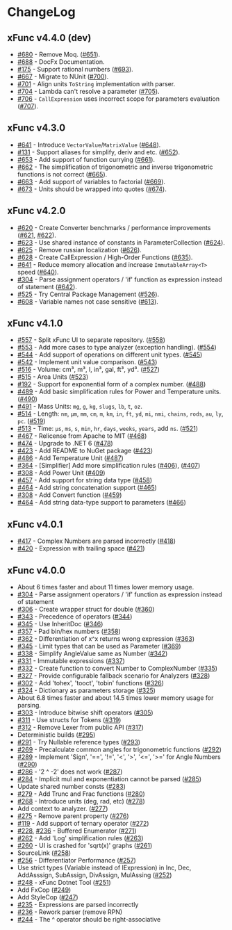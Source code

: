 # ChangeLog

## xFunc v4.4.0 (dev)

* [#680](https://github.com/sys27/xFunc/issues/680) - Remove Moq. ([#651](https://github.com/sys27/xFunc/pull/651)).
* [#688](https://github.com/sys27/xFunc/issues/688) - DocFx Documentation.
* [#175](https://github.com/sys27/xFunc/pull/175) - Support rational numbers ([#693](https://github.com/sys27/xFunc/pull/693)).
* [#667](https://github.com/sys27/xFunc/issues/667) - Migrate to NUnit ([#700](https://github.com/sys27/xFunc/pull/700)).
* [#701](https://github.com/sys27/xFunc/issues/701) - Align units `ToString` implementation with parser.
* [#704](https://github.com/sys27/xFunc/issues/704) - Lambda can't resolve a parameter ([#705](https://github.com/sys27/xFunc/pull/705)).
* [#706](https://github.com/sys27/xFunc/issues/706) - `CallExpression` uses incorrect scope for parameters evaluation ([#707](https://github.com/sys27/xFunc/issues/707)).

## xFunc v4.3.0

* [#641](https://github.com/sys27/xFunc/issues/641) - Introduce `VectorValue`/`MatrixValue` ([#648](https://github.com/sys27/xFunc/pull/648)).
* [#131](https://github.com/sys27/xFunc/issues/131) - Support aliases for simplify, deriv and etc. ([#652](https://github.com/sys27/xFunc/pull/652)).
* [#653](https://github.com/sys27/xFunc/issues/653) - Add support of function currying ([#661](https://github.com/sys27/xFunc/pull/661)).
* [#662](https://github.com/sys27/xFunc/issues/662) - The simplification of trigonometric and inverse trigonometric functions is not correct ([#665](https://github.com/sys27/xFunc/pull/665)).
* [#663](https://github.com/sys27/xFunc/issues/663) - Add support of variables to factorial ([#669](https://github.com/sys27/xFunc/pull/669)).
* [#673](https://github.com/sys27/xFunc/issues/673) - Units should be wrapped into quotes ([#674](https://github.com/sys27/xFunc/pull/674)).

## xFunc v4.2.0

* [#620](https://github.com/sys27/xFunc/issues/620) - Create Converter benchmarks / performance improvements ([#621](https://github.com/sys27/xFunc/issues/621), [#622](https://github.com/sys27/xFunc/issues/622)).
* [#623](https://github.com/sys27/xFunc/issues/623) - Use shared instance of constants in ParameterCollection ([#624](https://github.com/sys27/xFunc/issues/624)).
* [#625](https://github.com/sys27/xFunc/issues/625) - Remove russian localization ([#626](https://github.com/sys27/xFunc/issues/626)).
* [#628](https://github.com/sys27/xFunc/issues/628) - Create CallExpression / High-Order Functions ([#635](https://github.com/sys27/xFunc/issues/635)).
* [#641](https://github.com/sys27/xFunc/issues/641) - Reduce memory allocation and increase `ImmutableArray<T>` speed ([#640](https://github.com/sys27/xFunc/issues/640)).
* [#304](https://github.com/sys27/xFunc/issues/304) - Parse assignment operators / 'if' function as expression instead of statement ([#642](https://github.com/sys27/xFunc/pull/642)).
* [#525](https://github.com/sys27/xFunc/issues/525) - Try Central Package Management ([#526](https://github.com/sys27/xFunc/issues/526)).
* [#608](https://github.com/sys27/xFunc/issues/608) - Variable names not case sensitive ([#613](https://github.com/sys27/xFunc/issues/613)).

## xFunc v4.1.0

* [#557](https://github.com/sys27/xFunc/issues/557) - Split xFunc UI to separate repository. ([#558](https://github.com/sys27/xFunc/pull/558))
* [#553](https://github.com/sys27/xFunc/pull/553) - Add more cases to type analyzer (exception handling). ([#554](https://github.com/sys27/xFunc/pull/554))
* [#544](https://github.com/sys27/xFunc/pull/544) - Add support of operations on different unit types. ([#545](https://github.com/sys27/xFunc/pull/545))
* [#542](https://github.com/sys27/xFunc/pull/542) - Implement unit value comparison. ([#543](https://github.com/sys27/xFunc/pull/543))
* [#516](https://github.com/sys27/xFunc/pull/516) - Volume: cm³, m³, l, in³, gal, ft³, yd³. ([#527](https://github.com/sys27/xFunc/pull/527))
* [#515](https://github.com/sys27/xFunc/pull/515) - Area Units ([#523](https://github.com/sys27/xFunc/pull/523))
* [#192](https://github.com/sys27/xFunc/issues/192) - Support for exponential form of a complex number. ([#488](https://github.com/sys27/xFunc/pull/488))
* [#489](https://github.com/sys27/xFunc/issues/489) - Add basic simplification rules for Power and Temperature units. ([#490](https://github.com/sys27/xFunc/pull/490))
* [#491](https://github.com/sys27/xFunc/issues/491) - Mass Units: `mg`, `g`, `kg`, `slugs`, `lb`, `t`, `oz`.
* [#514](https://github.com/sys27/xFunc/issues/514) - Length: `nm`, `µm`, `mm`, `cm`, `m`, `km`, `in`, `ft`, `yd`, `mi`, `nmi`, `chains`, `rods`, `au`, `ly`, `pc`. ([#519](https://github.com/sys27/xFunc/pull/519))
* [#513](https://github.com/sys27/xFunc/issues/513) - Time: `μs`, `ms`, `s`, `min`, `hr`, `days`, `weeks`, `years`, add `ns`. ([#521](https://github.com/sys27/xFunc/pull/521))
* [#467](https://github.com/sys27/xFunc/issues/467) - Relicense from Apache to MIT ([#468](https://github.com/sys27/xFunc/pull/468))
* [#474](https://github.com/sys27/xFunc/issues/474) - Upgrade to .NET 6 ([#478](https://github.com/sys27/xFunc/pull/478))
* [#423](https://github.com/sys27/xFunc/issues/423) - Add README to NuGet package ([#423](https://github.com/sys27/xFunc/pull/423))
* [#486](https://github.com/sys27/xFunc/issues/486) - Add Temperature Unit ([#487](https://github.com/sys27/xFunc/pull/487))
* [#364](https://github.com/sys27/xFunc/issues/364) - [Simplifier] Add more simplification rules ([#406](https://github.com/sys27/xFunc/pull/406)), ([#407](https://github.com/sys27/xFunc/pull/407))
* [#308](https://github.com/sys27/xFunc/issues/308) - Add Power Unit ([#409](https://github.com/sys27/xFunc/pull/409))
* [#457](https://github.com/sys27/xFunc/issues/457) - Add support for string data type ([#458](https://github.com/sys27/xFunc/pull/458))
* [#464](https://github.com/sys27/xFunc/issues/464) - Add string concatenation support ([#465](https://github.com/sys27/xFunc/pull/465))
* [#308](https://github.com/sys27/xFunc/issues/308) - Add Convert function ([#459](https://github.com/sys27/xFunc/pull/459))
* [#464](https://github.com/sys27/xFunc/issues/464) - Add string data-type support to parameters ([#466](https://github.com/sys27/xFunc/pull/466))

## xFunc v4.0.1

* [#417](https://github.com/sys27/xFunc/issues/417) - Complex Numbers are parsed incorrectly ([#418](https://github.com/sys27/xFunc/pull/418))
* [#420](https://github.com/sys27/xFunc/issues/420) - Expression with trailing space ([#421](https://github.com/sys27/xFunc/pull/421))

## xFunc v4.0.0

* About 6 times faster and about 11 times lower memory usage.
* [#304](https://github.com/sys27/xFunc/issues/304) - Parse assignment operators / 'if' function as expression instead of statement
* [#306](https://github.com/sys27/xFunc/issues/306) - Create wrapper struct for double ([#360](https://github.com/sys27/xFunc/pull/360))
* [#343](https://github.com/sys27/xFunc/issues/343) - Precedence of operators ([#344](https://github.com/sys27/xFunc/pull/344))
* [#345](https://github.com/sys27/xFunc/issues/345) - Use InheritDoc ([#346](https://github.com/sys27/xFunc/pull/346))
* [#357](https://github.com/sys27/xFunc/issues/357) - Pad bin/hex numbers ([#358](https://github.com/sys27/xFunc/pull/358))
* [#362](https://github.com/sys27/xFunc/issues/362) - Differentiation of x^x returns wrong expression ([#363](https://github.com/sys27/xFunc/pull/363))
* [#345](https://github.com/sys27/xFunc/issues/368) - Limit types that can be used as Parameter ([#369](https://github.com/sys27/xFunc/pull/369))
* [#338](https://github.com/sys27/xFunc/issues/338) - Simplify AngleValue same as Number ([#342](https://github.com/sys27/xFunc/issues/342))
* [#331](https://github.com/sys27/xFunc/issues/331) - Immutable expressions ([#337](https://github.com/sys27/xFunc/issues/337))
* [#332](https://github.com/sys27/xFunc/issues/332) - Create function to convert Number to ComplexNumber ([#335](https://github.com/sys27/xFunc/issues/335))
* [#327](https://github.com/sys27/xFunc/issues/327) - Provide configurable fallback scenario for Analyzers ([#328](https://github.com/sys27/xFunc/issues/328))
* [#302](https://github.com/sys27/xFunc/issues/302) - Add 'tohex', 'tooct', 'tobin' functions ([#326](https://github.com/sys27/xFunc/issues/326))
* [#324](https://github.com/sys27/xFunc/issues/324) - Dictionary as parameters storage ([#325](https://github.com/sys27/xFunc/issues/325))
* About 6.8 times faster and about 14.5 times lower memory usage for parsing.
* [#303](https://github.com/sys27/xFunc/issues/303) - Introduce bitwise shift operators ([#305](https://github.com/sys27/xFunc/issues/305))
* [#311](https://github.com/sys27/xFunc/issues/311) - Use structs for Tokens ([#319](https://github.com/sys27/xFunc/issues/319))
* [#312](https://github.com/sys27/xFunc/issues/312) - Remove Lexer from public API ([#317](https://github.com/sys27/xFunc/issues/317))
* Deterministic builds ([#295](https://github.com/sys27/xFunc/pull/272))
* [#291](https://github.com/sys27/xFunc/issues/291) - Try Nullable reference types ([#293](https://github.com/sys27/xFunc/pull/272))
* [#269](https://github.com/sys27/xFunc/issues/269) - Precalculate common angles for trigonometric functions ([#292](https://github.com/sys27/xFunc/pull/272))
* [#289](https://github.com/sys27/xFunc/issues/289) - Implement 'Sign', '==', '!=', '<', '>', '<=', '>=' for Angle Numbers ([#290](https://github.com/sys27/xFunc/pull/272))
* [#286](https://github.com/sys27/xFunc/issues/286) - '2 ^ -2' does not work ([#287](https://github.com/sys27/xFunc/pull/272))
* [#284](https://github.com/sys27/xFunc/issues/284) - Implicit mul and exponentiation cannot be parsed ([#285](https://github.com/sys27/xFunc/pull/272))
* Update shared number consts ([#283](https://github.com/sys27/xFunc/pull/272))
* [#279](https://github.com/sys27/xFunc/issues/279) - Add Trunc and Frac functions ([#280](https://github.com/sys27/xFunc/pull/272))
* [#268](https://github.com/sys27/xFunc/issues/268) - Introduce units (deg, rad, etc) ([#278](https://github.com/sys27/xFunc/pull/272))
* Add context to analyzer. ([#277](https://github.com/sys27/xFunc/pull/272))
* [#275](https://github.com/sys27/xFunc/issues/275) - Remove parent property ([#276](https://github.com/sys27/xFunc/pull/272))
* [#119](https://github.com/sys27/xFunc/issues/119) - Add support of ternary operator ([#272](https://github.com/sys27/xFunc/pull/272))
* [#228](https://github.com/sys27/xFunc/issues/228), [#236](https://github.com/sys27/xFunc/issues/236) - Buffered Enumerator ([#271](https://github.com/sys27/xFunc/pull/271))
* [#262](https://github.com/sys27/xFunc/issues/262) - Add 'Log' simplification rules ([#263](https://github.com/sys27/xFunc/pull/263))
* [#260](https://github.com/sys27/xFunc/issues/260) - UI is crashed for 'sqrt(x)' graphs ([#261](https://github.com/sys27/xFunc/pull/261))
* SourceLink ([#258](https://github.com/sys27/xFunc/pull/258))
* [#256](https://github.com/sys27/xFunc/issues/256) - Differentiator Performance ([#257](https://github.com/sys27/xFunc/pull/257))
* Use strict types (Variable instead of IExpression) in Inc, Dec, AddAsssign, SubAssign, DivAssign, MulAssing ([#252](https://github.com/sys27/xFunc/pull/252))
* [#248](https://github.com/sys27/xFunc/issues/248) - xFunc Dotnet Tool ([#251](https://github.com/sys27/xFunc/pull/251))
* Add FxCop ([#249](https://github.com/sys27/xFunc/pull/249))
* Add StyleCop ([#247](https://github.com/sys27/xFunc/pull/247))
* [#235](https://github.com/sys27/xFunc/issues/235) - Expressions are parsed incorrectly  
* [#236](https://github.com/sys27/xFunc/issues/236) - Rework parser (remove RPN)  
* [#244](https://github.com/sys27/xFunc/issues/244) - The ^ operator should be right-associative  
